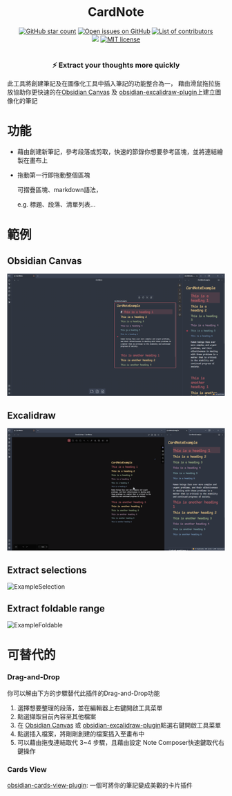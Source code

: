 <h1 align="center">
	CardNote
</h1>

<p align="center">
    <a href="https://github.com/cycsd/obsidian-card-note/stargazers"><img src="https://img.shields.io/github/stars/cycsd/obsidian-card-note?colorA=363a4f&colorB=e0ac00&style=for-the-badge" alt="GitHub star count"></a>
    <a href="https://github.com/cycsd/obsidian-card-note/issues"><img src="https://img.shields.io/github/issues/cycsd/obsidian-card-note?colorA=363a4f&colorB=e93147&style=for-the-badge" alt="Open issues on GitHub"></a>
    <a href="https://github.com/cycsd/obsidian-card-note/contributors"><img src="https://img.shields.io/github/contributors/cycsd/obsidian-card-note?colorA=363a4f&colorB=08b94e&style=for-the-badge" alt="List of contributors"></a>
    <br/>
	<a href="https://obsidian.md/plugins?id=card-note"><img src="https://img.shields.io/badge/dynamic/json?logo=obsidian&color=%23483699&style=for-the-badge&label=downloads&query=%24%5B%22card-note%22%5D.downloads&url=https%3A%2F%2Fraw.githubusercontent.com%2Fobsidianmd%2Fobsidian-releases%2Fmaster%2Fcommunity-plugin-stats.json"/></a>
	<a href="./LICENSE"><img src="https://img.shields.io/static/v1.svg?style=for-the-badge&label=License&message=MIT&colorA=363a4f&colorB=b7bdf8" alt="MIT license"/></a>
    <br/><br/>
    <h3 align='center'>⚡ Extract your thoughts more quickly</h3>
</p>

此工具將創建筆記及在圖像化工具中插入筆記的功能整合為一，
藉由滑鼠拖拉施放協助你更快速的在[Obsidian Canvas](https://obsidian.md/canvas) 及 [obsidian-excalidraw-plugin](https://github.com/zsviczian/obsidian-excalidraw-plugin)上建立圖像化的筆記

# 功能
- 藉由創建新筆記，參考段落或剪取，快速的節錄你想要參考區塊，並將連結繪製在畫布上
- 拖動第一行即拖動整個區塊

	可摺疊區塊、markdown語法，
	
	e.g. 標題、段落、清單列表...

# 範例
## Obsidian Canvas
![ExampleCanvas](src/images/CardNoteCanvas.gif)
## Excalidraw
![ExampleExcalidraw](src/images/CardNoteExcalidraw.gif)
## Extract selections
![ExampleSelection](src/images/CardNoteSection.gif)
## Extract foldable range
![ExampleFoldable](src/images/CardNoteFoldable.gif)

# 可替代的
### Drag-and-Drop
你可以解由下方的步驟替代此插件的Drag-and-Drop功能
 1. 選擇想要整理的段落，並在編輯器上右鍵開啟工具菜單
 2. 點選擷取目前內容至其他檔案
 3. 在 [Obsidian Canvas](https://obsidian.md/canvas) 或 [obsidian-excalidraw-plugin](https://github.com/zsviczian/obsidian-excalidraw-plugin)點選右鍵開啟工具菜單
 4. 點選插入檔案，將剛剛創建的檔案插入至畫布中
 5. 可以藉由拖曳連結取代 3~4 步驟，且藉由設定 Note Composer快速鍵取代右鍵操作

 ### Cards View
 [obsidian-cards-view-plugin](https://github.com/jillro/obsidian-cards-view-plugin): 一個可將你的筆記變成美觀的卡片插件